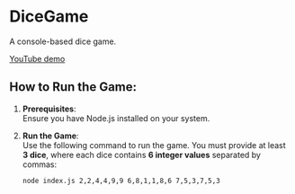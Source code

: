 # DiceGame
A console-based dice game.

[YouTube demo](https://youtu.be/PpY4WOsc-S4)


## How to Run the Game:

1. **Prerequisites**:  
   Ensure you have Node.js installed on your system.

2. **Run the Game**:  
   Use the following command to run the game. You must provide at least **3 dice**, where each dice contains **6 integer values** separated by commas:
   ```bash
   node index.js 2,2,4,4,9,9 6,8,1,1,8,6 7,5,3,7,5,3